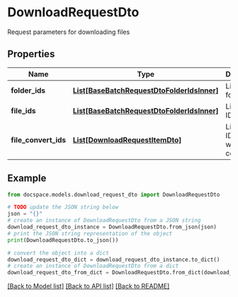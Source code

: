 # DownloadRequestDto

Request parameters for downloading files

## Properties

Name | Type | Description | Notes
------------ | ------------- | ------------- | -------------
**folder_ids** | [**List[BaseBatchRequestDtoFolderIdsInner]**](BaseBatchRequestDtoFolderIdsInner.md) | List of folder IDs | [optional] 
**file_ids** | [**List[BaseBatchRequestDtoFolderIdsInner]**](BaseBatchRequestDtoFolderIdsInner.md) | List of file IDs | [optional] 
**file_convert_ids** | [**List[DownloadRequestItemDto]**](DownloadRequestItemDto.md) | List of file IDs which will be converted | [optional] 

## Example

```python
from docspace.models.download_request_dto import DownloadRequestDto

# TODO update the JSON string below
json = "{}"
# create an instance of DownloadRequestDto from a JSON string
download_request_dto_instance = DownloadRequestDto.from_json(json)
# print the JSON string representation of the object
print(DownloadRequestDto.to_json())

# convert the object into a dict
download_request_dto_dict = download_request_dto_instance.to_dict()
# create an instance of DownloadRequestDto from a dict
download_request_dto_from_dict = DownloadRequestDto.from_dict(download_request_dto_dict)
```
[[Back to Model list]](../README.md#documentation-for-models) [[Back to API list]](../README.md#documentation-for-api-endpoints) [[Back to README]](../README.md)


